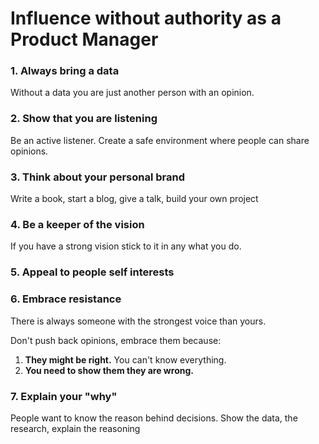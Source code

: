 # Influence without authority as a Product Manager

### 1. Always bring a data 

Without a data you are just another person with an opinion.

### 2. Show that you are listening 

Be an active listener. Create a safe environment where people can share opinions.

### 3. Think about your personal brand

Write a book, start a blog, give a talk, build your own project

### 4. Be a keeper of the vision

If you have a strong vision stick to it in any what you do.

### 5. Appeal to people self interests

### 6. Embrace resistance

There is always someone with the strongest voice than yours.

Don't push back opinions, embrace them because:

1. **They might be right.** You can't know everything. 
2. **You need to show them they are wrong.**

### 7. Explain your "why"

People want to know the reason behind decisions. Show the data, the research, explain the reasoning

